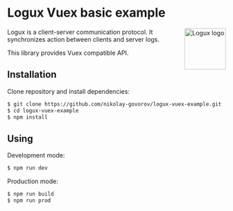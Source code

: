 # Logux Vuex basic example

<img align="right" width="95" height="95" title="Logux logo"
     src="https://cdn.rawgit.com/logux/logux/master/logo.svg">

Logux is a client-server communication protocol. It synchronizes action
between clients and server logs.

This library provides Vuex compatible API.

## Installation

Clone repository and install dependencies:

```bash
$ git clone https://github.com/nikolay-govorov/logux-vuex-example.git
$ cd logux-vuex-example
$ npm install
```

## Using

Development mode:

```bash
$ npm run dev
```

Production mode:

```bash
$ npm run build
$ npm run prod
```
